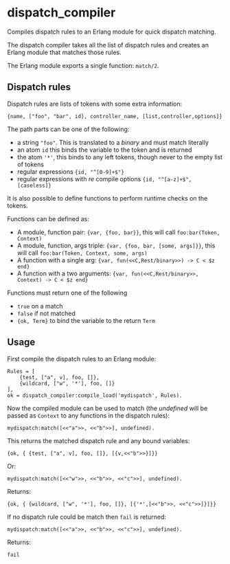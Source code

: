 # dispatch_compiler
Compiles dispatch rules to an Erlang module for quick dispatch matching.

The dispatch compiler takes all the list of dispatch rules and creates
an Erlang module that matches those rules.

The Erlang module exports a single function: `match/2`.

## Dispatch rules

Dispatch rules are lists of tokens with some extra information:

    {name, ["foo", "bar", id], controller_name, [list,controller,options]}

The path parts can be one of the following:

 * a string `"foo"`. This is translated to a _binary_ and must match literally
 * an atom `id` this binds the variable to the token and is returned
 * the atom `'*'`, this binds to any left tokens, though never to the empty list of tokens
 * regular expressions `{id, "^[0-9]+$"}`
 * regular expressions with _re_ compile options `{id, "^[a-z]+$", [caseless]}`

It is also possible to define functions to perform runtime checks on the tokens.

Functions can be defined as:

 * A module, function pair: `{var, {foo, bar}}`, this will call `foo:bar(Token, Context)`
 * A module, function, args triple: `{var, {foo, bar, [some, args]}}`, this will call `foo:bar(Token, Context, some, args)`
 * A function with a single arg: `{var, fun(<<C,Rest/binary>>) -> C < $z end}`
 * A function with a two arguments: `{var, fun(<<C,Rest/binary>>, Context) -> C < $z end}`

Functions must return one of the following

 * `true` on a match
 * `false` if not matched
 * `{ok, Term}` to bind the variable to the return `Term`

## Usage

First compile the dispatch rules to an Erlang module:

    Rules = [
        {test, ["a", v], foo, []},
        {wildcard, ["w", '*'], foo, []}
    ],
    ok = dispatch_compiler:compile_load('mydispatch', Rules).
    
Now the compiled module can be used to match (the _undefined_ will be passed as `Context` to any functions in the dispatch rules):

    mydispatch:match([<<"a">>, <<"b">>], undefined).

This returns the matched dispatch rule and any bound variables:

    {ok, { {test, ["a", v], foo, []}, [{v,<<"b">>}]}}

Or:

    mydispatch:match([<<"w">>, <<"b">>, <<"c">>], undefined).

Returns:

    {ok, { {wildcard, ["w", '*'], foo, []}, [{'*',[<<"b">>, <<"c">>]}]}}

If no dispatch rule could be match then `fail` is returned:

    mydispatch:match([<<"a">>, <<"b">>, <<"c">>], undefined).

Returns:

    fail

